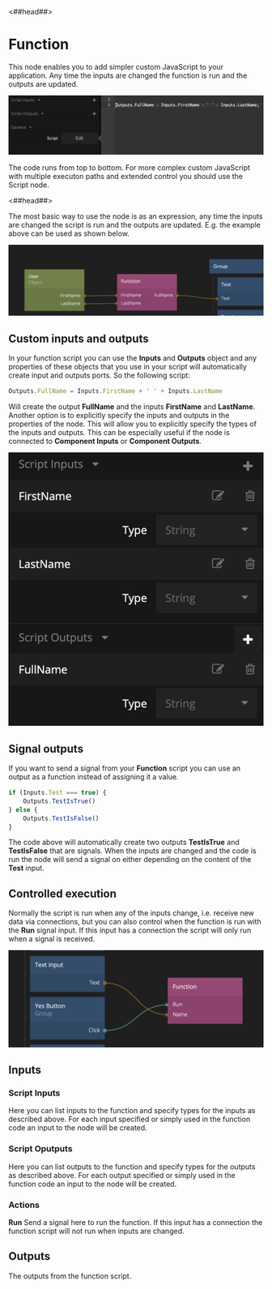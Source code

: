 <##head##>

# Function

This node enables you to add simpler custom JavaScript to your application. Any time the inputs are changed the function is run and the outputs are updated.

![](function-1.png ':class=img-size-l')

The code runs from top to bottom. For more complex custom JavaScript with multiple executon paths and extended control you should use the <span class="ndl-node">Script</span> node.

<##head##>

The most basic way to use the node is as an expression, any time the inputs are changed the script is run and the outputs are updated. E.g. the example above can be used as shown below.

![](function-2.png ':class=img-size-l')

## Custom inputs and outputs

In your function script you can use the **Inputs** and **Outputs** object and any properties of these objects that you use in your script will automatically create input and outputs ports. So the following script:

```javascript
Outputs.FullName = Inputs.FirstName + ' ' + Inputs.LastName
```

Will create the output **FullName** and the inputs **FirstName** and **LastName**. Another option is to explicitly specify the inputs and outputs in the properties of the node. This will allow you to explicitly specify the types of the inputs and outputs. This can be especially useful if the node is connected to **Component Inputs** or **Component Outputs**.

![](function-3.png ':class=img-size-m')

## Signal outputs

If you want to send a signal from your **Function** script you can use an output as a function instead of assigning it a value.

```javascript
if (Inputs.Test === true) {
    Outputs.TestIsTrue()
} else {
    Outputs.TestIsFalse()
}
```

The code above will automatically create two outputs **TestIsTrue** and **TestIsFalse** that are signals. When the inputs are changed and the code is run the node will send a signal on either depending on the content of the **Test** input.

## Controlled execution

Normally the script is run when any of the inputs change, i.e. receive new data via connections, but you can also control when the function is run with the **Run** signal input. If this input has a connection the script will only run when a signal is received.

![](function-4.png ':class=img-size-l')

## Inputs

### Script Inputs

Here you can list inputs to the function and specify types for the inputs as described above. For each input specified or simply used in the function code an input to the node will be created.

### Script Oputputs

Here you can list outputs to the function and specify types for the outputs as described above. For each output specified or simply used in the function code an input to the node will be created.

### Actions

**Run**
Send a signal here to run the function. If this input has a connection the function script will not run when inputs are changed.

## Outputs

The outputs from the function script.
